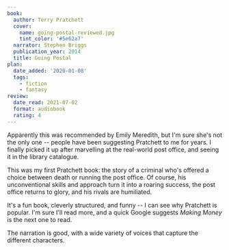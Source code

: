 ```yaml
---
book:
  author: Terry Pratchett
  cover:
    name: going-postal-reviewed.jpg
    tint_color: '#5e62a7'
  narrator: Stephen Briggs
  publication_year: 2014
  title: Going Postal
plan:
  date_added: '2020-01-08'
  tags:
    - fiction
    - fantasy
review:
  date_read: 2021-07-02
  format: audiobook
  rating: 4
---
```


Apparently this was recommended by Emily Meredith, but I'm sure she's not the only one -- people have been suggesting Pratchett to me for years.
I finally picked it up after marvelling at the real-world post office, and seeing it in the library catalogue.

This was my first Pratchett book: the story of a criminal who's offered a choice between death or running the post office.
Of course, his unconventional skills and approach turn it into a roaring success, the post office returns to glory, and his rivals are humiliated.

It's a fun book, cleverly structured, and funny -- I can see why Pratchett is popular.
I'm sure I'll read more, and a quick Google suggests *Making Money* is the next one to read.

The narration is good, with a wide variety of voices that capture the different characters.